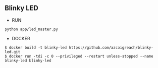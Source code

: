 ## Blinky LED

* RUN
```
python app/led_master.py
```

* DOCKER

```
$ docker build -t blinky-led https://github.com/azcoigreach/blinky-led.git
$ docker run -tdi -c 0 --privileged --restart unless-stopped --name blinky-led blinky-led
```